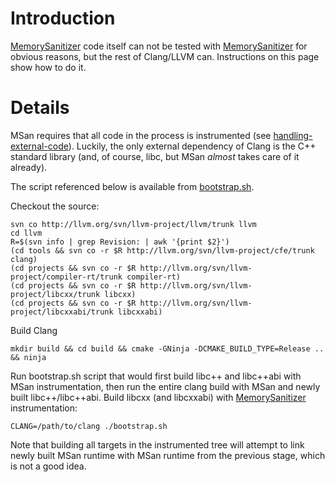 # Introduction

[MemorySanitizer](MemorySanitizer) code itself can not be tested with [MemorySanitizer](MemorySanitizer) for obvious reasons, but the rest of Clang/LLVM can. Instructions on this page show how to do it.

# Details

MSan requires that all code in the process is instrumented (see [handling-external-code](http://clang.llvm.org/docs/MemorySanitizer.html#handling-external-code)). Luckily, the only external dependency of Clang is the C++ standard library (and, of course, libc, but MSan _almost_ takes care of it already).

The script referenced below is available from
[bootstrap.sh](https://code.google.com/p/memory-sanitizer/source/browse/bootstrap/bootstrap.sh).

Checkout the source:
```
svn co http://llvm.org/svn/llvm-project/llvm/trunk llvm
cd llvm
R=$(svn info | grep Revision: | awk '{print $2}')
(cd tools && svn co -r $R http://llvm.org/svn/llvm-project/cfe/trunk clang)
(cd projects && svn co -r $R http://llvm.org/svn/llvm-project/compiler-rt/trunk compiler-rt)
(cd projects && svn co -r $R http://llvm.org/svn/llvm-project/libcxx/trunk libcxx)
(cd projects && svn co -r $R http://llvm.org/svn/llvm-project/libcxxabi/trunk libcxxabi)
```

Build Clang
```
mkdir build && cd build && cmake -GNinja -DCMAKE_BUILD_TYPE=Release .. && ninja
```

Run bootstrap.sh script that would first build libc++ and libc++abi with MSan instrumentation, then run the entire clang build with MSan and newly built libc++/libc++abi.
Build libcxx (and libcxxabi) with [MemorySanitizer](MemorySanitizer) instrumentation:
```
CLANG=/path/to/clang ./bootstrap.sh
```

Note that building all targets in the instrumented tree will attempt to link newly built MSan runtime with MSan runtime from the previous stage, which is not a good idea.